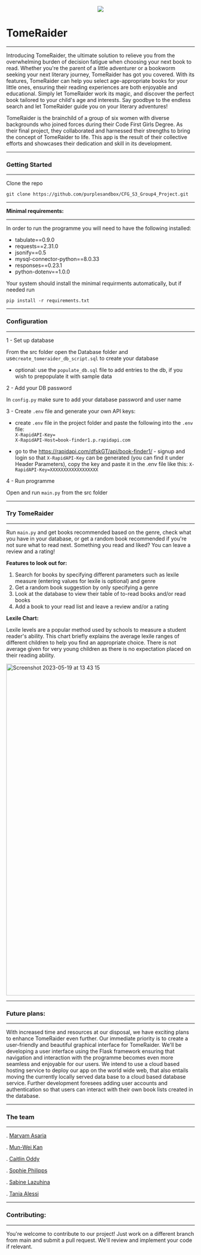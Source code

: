 <p align="center">
  <img src="https://github.com/purplesandbox/CFG_S3_Group4_Project/assets/128521409/807b9f08-9602-4881-8155-2aa1675bcc44"/>
</p>


# **TomeRaider** #


----


Introducing TomeRaider, the ultimate solution to relieve you from the overwhelming burden of decision fatigue when choosing your next book to read. Whether you're the parent of a little adventurer or a bookworm seeking your next literary journey, TomeRaider has got you covered. With its features, TomeRaider can help you select age-appropriate books for your little ones, ensuring their reading experiences are both enjoyable and educational. Simply let TomeRaider work its magic, and discover the perfect book tailored to your child's age and interests. Say goodbye to the endless search and let TomeRaider guide you on your literary adventures!



TomeRaider is the brainchild of a group of six women with diverse backgrounds who joined forces during their Code First Girls Degree. As their final project, they collaborated and harnessed their strengths to bring the concept of TomeRaider to life. This app is the result of their collective efforts and showcases their dedication and skill in its development.


--------
### **Getting Started** ###
-----


Clone the repo

```
git clone https://github.com/purplesandbox/CFG_S3_Group4_Project.git
```

---
**Minimal requirements:**

----

In order to run the programme you will need to have the following installed: 

- tabulate==0.9.0
- requests==2.31.0
- jsonify==0.5
- mysql-connector-python==8.0.33
- responses==0.23.1
- python-dotenv==1.0.0


Your system should install the minimal requirments automatically, but if needed run
 
```
pip install -r requirements.txt
```
---
### **Configuration** ###
---

1 - Set up database

From the src folder open the Database folder and use`create_tomeraider_db_script.sql` to create your database

 - optional: use the `populate_db.sql` file to add entries to the db, if you wish to prepopulate it with sample data

2 - Add your DB password

In `config.py` make sure to add your database password and user name 

3 - Create `.env` file and generate your own API keys:
- create `.env` file in the project folder and paste the following into the `.env` file:<br />
        `X-RapidAPI-Key=`<br />
        `X-RapidAPI-Host=book-finder1.p.rapidapi.com`<br />
        
- go to the https://rapidapi.com/dfskGT/api/book-finder1/ - signup and login so that `X-RapidAPI-Key` can be generated (you can find it under Header Parameters), copy the key and paste it in the .env file like this: `X-RapidAPI-Key=XXXXXXXXXXXXXXXXXX`

4 - Run programme

Open and run `main.py` from the src folder

---
### **Try TomeRaider** ###
---

Run `main.py` and get books recommended based on the genre, check what you have in your database, or get a random book recommended if you're not sure what to read next. Something you read and liked? You can leave a review and a rating! 

**Features to look out for:** 

1. Search for books by specifying different parameters such as lexile measure (entering values for lexile is optional) and genre
2. Get a random book suggestion by only specifying a genre
3. Look at the database to view their table of to-read books and/or read books
4. Add a book to your read list and leave a review and/or a rating

**Lexile Chart:** 

Lexile levels are a popular method used by schools to measure a student reader's ability. This chart briefly explains the average lexile ranges of different children to help you find an appropriate choice. 
There is not average given for very young children as there is no expectation placed on their reading ability.

<img width="885" alt="Screenshot 2023-05-19 at 13 43 15" src="https://github.com/purplesandbox/CFG_S3_Group4_Project/assets/128521409/2d30dc99-7c7e-48cc-a350-ae0cc9905dd4">



---
### **Future plans:** ###
---

With increased time and resources at our disposal, we have exciting plans to enhance TomeRaider even further. Our immediate priority is to create a user-friendly and beautiful graphical interface for TomeRaider. We'll be developing a user interface using the Flask framework ensuring that navigation and interaction with the programme becomes even more seamless and enjoyable for our users. We intend to use a cloud based hosting service to deploy our app on the world wide web, that also entails moving the currently locally served data base to a cloud based database service. Further development foresees adding user accounts and authentication so that users can interact with their own book lists created in the database.

---
### **The team** ##
---

. [Maryam Asaria](https://github.com/MaryamA123)

. [Mun-Wei Kan](https://github.com/mwkan)

. [Caitlin Oddy](https://github.com/Catreeney2)

. [Sophie Philipps](https://github.com/SaPhilipps)

. [Sabine Lazuhina](https://github.com/purplesandbox)

. [Tania Alessi](https://github.com/16tales)

---
### **Contributing:** ###
---

You're welcome to contribute to our project! Just work on a different branch from main and submit a pull request. We'll review and implement your code if relevant. 

